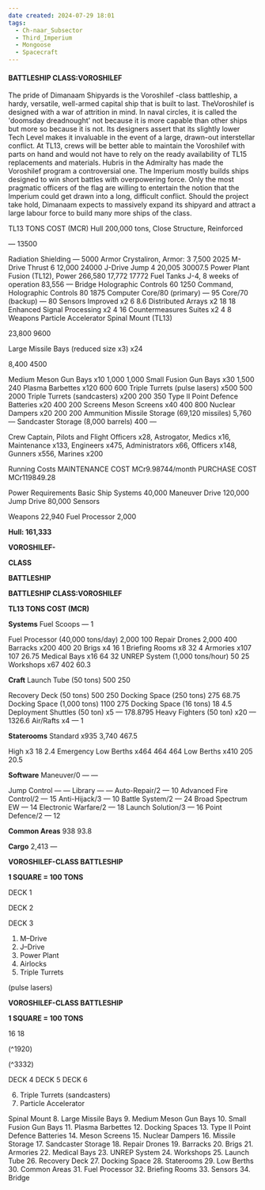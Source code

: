 ```yaml
---
date created: 2024-07-29 18:01
tags:
  - Ch-naar_Subsector
  - Third_Imperium
  - Mongoose
  - Spacecraft
---
```


#### BATTLESHIP CLASS:VOROSHILEF

The pride of Dimanaam Shipyards is the Voroshilef -class battleship, a hardy, versatile, well-armed capital ship that is built to last. TheVoroshilef is designed with a war of attrition in  mind. In naval circles, it is called the 'doomsday dreadnought' not because it is more capable than other ships but more so because it is not. Its designers assert that its slightly lower Tech Level makes it invaluable in the event of a large, drawn-out interstellar conflict. At TL13, crews will be better able to maintain the Voroshilef with parts on hand and would not have to rely on the ready availability of TL15 replacements and materials. Hubris in the Admiralty has made the Voroshilef program a controversial one. The Imperium mostly builds ships designed to win short battles with overpowering force. Only the most pragmatic officers of the flag are willing to entertain the notion that the Imperium could get drawn into a long, difficult conflict. Should the project take hold, Dimanaam expects to massively expand its shipyard and attract a large labour force to build many more ships of the class.

TL13 TONS COST (MCR)
Hull 200,000 tons, Close Structure,
Reinforced

— 13500

Radiation Shielding — 5000
Armor Crystaliron, Armor: 3 7,500 2025
M-Drive Thrust 6 12,000 24000
J-Drive Jump 4 20,005 30007.5
Power Plant Fusion (TL12), Power 266,580 17,772 17772
Fuel Tanks J-4, 8 weeks of operation 83,556 —
Bridge Holographic Controls 60 1250
Command, Holographic Controls 80 1875
Computer Core/80 (primary) — 95
Core/70 (backup) — 80
Sensors Improved x2 6 8.6
Distributed Arrays x2 18 18
Enhanced Signal Processing x2 4 16
Countermeasures Suites x2 4 8
Weapons Particle Accelerator Spinal Mount
(TL13)

23,800 9600

Large Missile Bays
(reduced size x3) x24

8,400 4500

Medium Meson Gun Bays x10 1,000 1,000
Small Fusion Gun Bays x30 1,500 240
Plasma Barbettes x120 600 600
Triple Turrets (pulse lasers) x500 500 2000
Triple Turrets (sandcasters) x200 200 350
Type II Point Defence Batteries x20 400 200
Screens Meson Screens x40 400 800
Nuclear Dampers x20 200 200
Ammunition Missile Storage (69,120 missiles) 5,760 —
Sandcaster Storage (8,000 barrels) 400 —

Crew
Captain, Pilots and
Flight Officers x28,
Astrogator, Medics
x16, Maintenance
x133, Engineers
x475, Administrators
x66, Officers x148,
Gunners x556,
Marines x200

Running Costs
MAINTENANCE COST
MCr9.98744/month
PURCHASE COST
MCr119849.28

Power Requirements
Basic Ship Systems
40,000
Maneuver Drive
120,000
Jump Drive
80,000
Sensors

Weapons
22,940
Fuel Processor
2,000

**Hull: 161,333**

**VOROSHILEF-**

**CLASS**

**BATTLESHIP**

**BATTLESHIP CLASS:VOROSHILEF**

**TL13 TONS COST (MCR)**

**Systems** Fuel Scoops — 1

Fuel Processor (40,000 tons/day) 2,000 100
Repair Drones 2,000 400
Barracks x200 400 20
Brigs x4 16 1
Briefing Rooms x8 32 4
Armories x107 107 26.75
Medical Bays x16 64 32
UNREP System (1,000 tons/hour) 50 25
Workshops x67 402 60.3

**Craft** Launch Tube (50 tons) 500 250

Recovery Deck (50 tons) 500 250
Docking Space (250 tons) 275 68.75
Docking Space (1,000 tons) 1100 275
Docking Space (16 tons) 18 4.5
Deployment Shuttles (50 ton) x5 — 178.8795
Heavy Fighters (50 ton) x20 — 1326.6
Air/Rafts x4 — 1

**Staterooms** Standard x935 3,740 467.5

High x3 18 2.4
Emergency Low Berths x464 464 464
Low Berths x410 205 20.5

**Software** Maneuver/0 — —

Jump Control — —
Library — —
Auto-Repair/2 — 10
Advanced Fire Control/2 — 15
Anti-Hijack/3 — 10
Battle System/2 — 24
Broad Spectrum EW — 14
Electronic Warfare/2 — 18
Launch Solution/3 — 16
Point Defence/2 — 12

**Common Areas** 938 93.8

**Cargo** 2,413 —

**VOROSHILEF-CLASS BATTLESHIP**

**1 SQUARE = 100 TONS**

DECK 1

DECK 2

DECK 3

1. M–Drive
2. J–Drive
3. Power Plant
4. Airlocks
5. Triple Turrets

(pulse lasers)

**VOROSHILEF-CLASS BATTLESHIP**

**1 SQUARE = 100 TONS**

16 18

(^1920)

(^3332)

DECK 4
DECK 5
DECK 6

6. Triple Turrets (sandcasters)
7. Particle Accelerator

Spinal Mount
8. Large Missile Bays
9. Medium Meson Gun Bays
10. Small Fusion Gun Bays
11. Plasma Barbettes
12. Docking Spaces
13. Type II Point
Defence Batteries
14. Meson Screens
15. Nuclear Dampers
16. Missile Storage
17. Sandcaster Storage
18. Repair Drones
19. Barracks
20. Brigs
21. Armories
22. Medical Bays
23. UNREP System
24. Workshops
25. Launch Tube
26. Recovery Deck
27. Docking Space
28. Staterooms
29. Low Berths
30. Common Areas
31. Fuel Processor
32. Briefing Rooms
33. Sensors
34. Bridge
